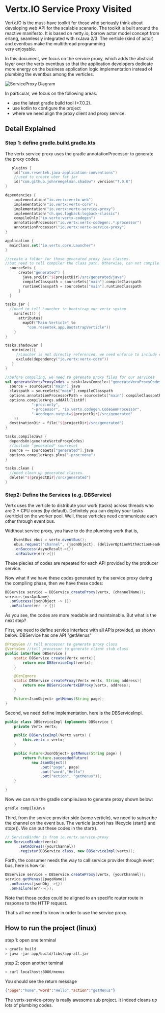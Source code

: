 # Vertx.IO Service Proxy Visited

Vertx.IO is the must-have toolkit for those who seriously think about developing web API for the scalable scenario.
The toolkit is built around the reactive manifesto. It is based on netty.io, borrow actor model concept from erlang, 
seamlessly integrated with rxJava 2/3. The verticle (kind of actor) and eventbus make the multithread programming  
very enjoyable. 

In this document, we focus on the service proxy, which adds the abstract layer over the vertx eventbus so that the 
application developers dedicate more energy on the business application logic implementation instead of plumbing 
the eventbus among the verticles.

![ServiceProxy Diagram](images/service_proxy_diagram.png)

In particular, we focus on the following areas:
- use the latest gradle build tool (>7.0.2).
- use kotlin to configure the project
- where we need align the proxy client and proxy service.

## Detail Explained

### Step 1: define gradle.build.gradle.kts
The vertx service proxy uses the gradle annotationProcessor to generate the proxy codes. 

```kotlin
   plugins {
    id("com.resentek.java-application-conventions")
    //used to create uber fat jar
    id("com.github.johnrengelman.shadow") version("7.0.0")
}

dependencies {
    implementation("io.vertx:vertx-web")
    implementation("io.vertx:vertx-core"); 
    implementation("io.vertx:vertx-service-proxy")
    implementation("ch.qos.logback:logback-classic")
    compileOnly("io.vertx:vertx-codegen") 
    annotationProcessor("io.vertx:vertx-codegen:.*:processor")
    annotationProcessor("io.vertx:vertx-service-proxy")   
}

application {
  mainClass.set("io.vertx.core.Launcher")
}

//create a folder for those generated proxy java classes.
//but need to tell compiler the class path. Otherwise, can not compile.
  sourceSets {
      create("generated") {
        java.srcDir("${projectDir}/src/generated/java")
        compileClasspath = sourceSets["main"].compileClasspath
        runtimeClasspath = sourceSets["main"].runtimeClasspath 
      }
  }

tasks.jar {
  //need to tell Launcher to bootstrap our vertx system
    manifest() {
      attributes(
        mapOf("Main-Verticle" to 
          "com.resentek.app.BootstrapVerticle"))
    }
}

tasks.shadowJar {
   minimize(){
     //Laucher is not directly referenced, we need enforce to include core library when creating fatJar
     exclude(dependency("io.vertx:vertx-core"))
   }
}

//before compiling, we need to gerenate proxy files for our services 
val generateVertxProxyCodes = task<JavaCompile>("generateVerxProxyCodes") {
  source = sourceSets["main"].java
  classpath = sourceSets["main"].compileClasspath
  options.annotationProcessorPath = sourceSets["main"].compileClasspath
  options.compilerArgs.addAll(listOf(
            "-proc:only",
            "-processor", "io.vertx.codegen.CodeGenProcessor",
            "-Acodegen.output=${projectDir}/src/generated"
    ))
  destinationDir = file("${projectDir}/src/generated")
}

tasks.compileJava {
  dependsOn(generateVertxProxyCodes)
  //include "generated" sourceset
  source += sourceSets["generated"].java
  options.compilerArgs.plus("-proc:none")
}

tasks.clean {
  //need clean up generated classes.
  delete("${projectDir}/src/generated")
} 
```
### Step2: Define the Services (e.g. DBService)

Vertx uses the verticle to distribute your work (tasks) across threads who are 2 * CPU cores (by default). Definitely you can deploy your tasks (verticle) on the worker pool. Well, these verticles need communicate each other through event bus. 

Widthout service proxy, you have to do the plumbing work that is, 

```java
    EventBus ebus = vertx.eventBus();
    ebus.request("channel", {jsonObject}, {deliverOptionWithActionHeader})
    .onSuccess(AsyncResult->{})
    .onFailure(err->{})
```
These piecies of codes are repeated for each API provided by the producer service.

Now what if we have these codes generated by the service proxy during the compiling phase, then we have these codes:

```java
DBService service = DBService.createProxy(vertx, {channelName});
service.{ourApiName}
  .onSuccess(jsonObject -> {})
  .onFailure(err -> {})
```

As you see, the codes are more readable and maintainable. But what is the next step?

First, we need to define service interface with all APIs provided, as shown below. DBService has one API "getMenus"

```java
@ProxyGen // tell processor to generate proxy class
@VertxGen //tell processor to generate client stub class
public interface DBService {
    static DBService create(Vertx vertx){
        return new DBServiceImpl(vertx);
    }

    @GenIgnore
    static DBService createProxy(Vertx vertx, String address){
        return new DBServiceVertxEBProxy(vertx, address);
    }

    Future<JsonObject> getMenus(String page);
}
```

Second, we need define implementation. here is the DBServiceImpl.

```java
public class DBServiceImpl implements DBService {
	private Vertx vertx;

	public DBServiceImpl(Vertx vertx) {
		this.vertx = vertx;
	}

	public Future<JsonObject> getMenus(String page) {
		return Future.succeededFuture(
			new JsonObject()
				.put("page", page)
				.put("word","Hello")
				.put("action", "getMenus"));
	}

}
```
Now we can run the gradle compileJava to generate proxy shown below:

```sh
gradle compileJava
```

Third, from the service provider side (some verticle), we need to subscribe the channel on the event bus. The verticle (actor) has lifecycle (start() and stop()). We can put these codes in the start().

```java
// ServiceBinder is from io.vertx.service-proxy
new ServiceBinder(vertx)
      .setAddress({yourChannel})
      .register(DBService.class, new DBServiceImpl(vertx));
```

Forth, the consumer needs the way to call service provider through event bus, here is how-to:

```java
DBService service = DBService.createProxy(vertx, {yourChannel});
service.getMenus({pageName})
  .onSuccess(jsonObj ->{})
  .onFailure(err->{});
```

Note that those codes could be aligned to an specific router route in response to the HTTP request.

That's all we need to know in order to use the service proxy.

## How to run the project (linux)

step 1: open one terminal
```sh
> gradle build
> java -jar app/build/libs/app-all.jar
```

step 2: open another teminal
```sh
> curl localhost:8080/menus
```
You should see the return message
```json
{"page":"home","word":"Hello","action":"getMenus"}
```
The vertx-service-proxy is really awesome sub project. It indeed cleans up lots of plumbing codes. 
